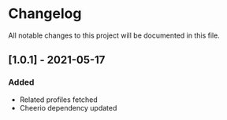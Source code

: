 # Changelog
All notable changes to this project will be documented in this file.


## [1.0.1] - 2021-05-17
### Added
- Related profiles fetched
- Cheerio dependency updated